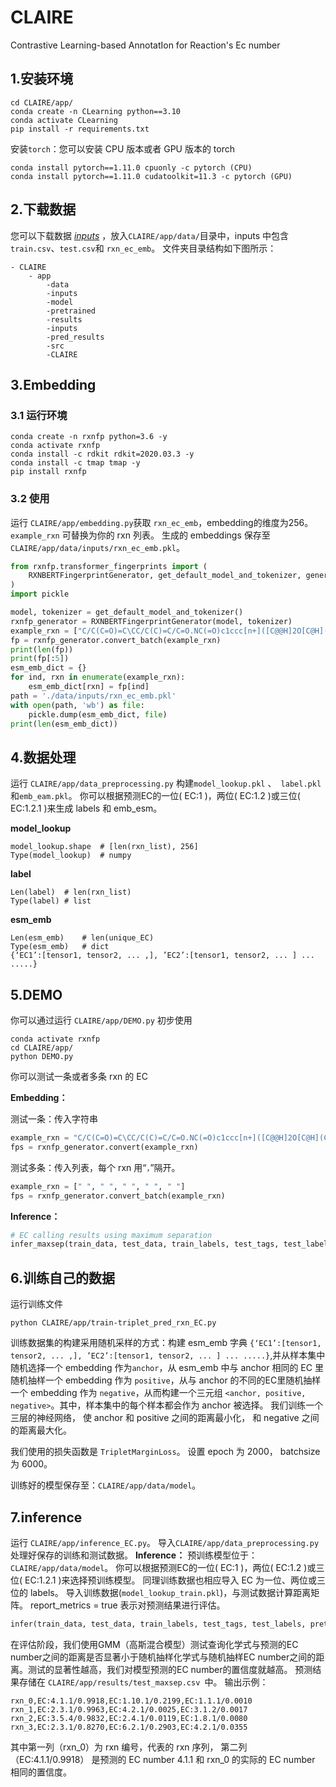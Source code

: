 ﻿# CLAIRE
Contrastive Learning-based AnnotatIon for Reaction's Ec number


## 1.安装环境
```
cd CLAIRE/app/
conda create -n CLearning python==3.10
conda activate CLearning
pip install -r requirements.txt
```
安装`torch`：您可以安装 CPU 版本或者 GPU 版本的 torch
```
conda install pytorch==1.11.0 cpuonly -c pytorch (CPU)
conda install pytorch==1.11.0 cudatoolkit=11.3 -c pytorch (GPU)
```
## 2.下载数据
您可以下载数据 [*inputs*]() ，放入`CLAIRE/app/data/`目录中，inputs 中包含`train.csv`、`test.csv`和 `rxn_ec_emb`。
文件夹目录结构如下图所示：
```
- CLAIRE
    - app
        -data 
	    -inputs
	    -model
	    -pretrained
        -results
	    -inputs
		-pred_results
        -src
	    -CLAIRE
```
## 3.Embedding
### 3.1 运行环境
```
conda create -n rxnfp python=3.6 -y
conda activate rxnfp
conda install -c rdkit rdkit=2020.03.3 -y
conda install -c tmap tmap -y
pip install rxnfp
```
### 3.2 使用
运行 `CLAIRE/app/embedding.py`获取 `rxn_ec_emb`，embedding的维度为256。
`example_rxn` 可替换为你的 rxn 列表。
生成的 embeddings 保存至 `CLAIRE/app/data/inputs/rxn_ec_emb.pkl`。
```python
from rxnfp.transformer_fingerprints import (
    RXNBERTFingerprintGenerator, get_default_model_and_tokenizer, generate_fingerprints
)
import pickle

model, tokenizer = get_default_model_and_tokenizer()
rxnfp_generator = RXNBERTFingerprintGenerator(model, tokenizer)
example_rxn = ["C/C(C=O)=C\CC/C(C)=C/C=O.NC(=O)c1ccc[n+]([C@@H]2O[C@H](COP(=O)([O-])OP(=O)([O-])OC[C@H]3O[C@@H](n4cnc5c(N)ncnc54)[C@H](O)[C@@H]3O)[C@@H](O)[C@H]2O)c1.[H+].O>>COC(=O)CCCCCCCC=O", "CC(C=O)c1ccccc1.O.NC(=O)c1ccc[n+]([C@@H]2O[C@H](COP(=O)([O-])OP(=O)([O-])OC[C@H]3O[C@@H](n4cnc5c(N)ncnc54)[C@H](O)[C@@H]3O)[C@@H](O)[C@H]2O)c1>>CC(C(=O)O)c1ccccc1"]
fp = rxnfp_generator.convert_batch(example_rxn)
print(len(fp))
print(fp[:5])
esm_emb_dict = {}
for ind, rxn in enumerate(example_rxn):
    esm_emb_dict[rxn] = fp[ind]
path = './data/inputs/rxn_ec_emb.pkl'
with open(path, 'wb') as file:
    pickle.dump(esm_emb_dict, file)
print(len(esm_emb_dict))
```
## 4.数据处理
运行 `CLAIRE/app/data_preprocessing.py` 构建`model_lookup.pkl` 、` label.pkl`和`emb_eam.pkl`。
你可以根据预测EC的一位( EC:1 )，两位( EC:1.2 )或三位( EC:1.2.1 )来生成 labels 和 emb_esm。

**model_lookup**

```
model_lookup.shape 	# [len(rxn_list), 256]
Type(model_lookup)  # numpy
```
**label**
```
Len(label) 	# len(rxn_list)
Type(label)	# list
```
**esm_emb**
```
Len(esm_emb)	# len(unique_EC)
Type(esm_emb)	# dict
{‘EC1’:[tensor1, tensor2, ... ,], ’EC2’:[tensor1, tensor2, ... ] ... .....}
```
## 5.DEMO
你可以通过运行 `CLAIRE/app/DEMO.py` 初步使用
```
conda activate rxnfp
cd CLAIRE/app/
python DEMO.py
```
你可以测试一条或者多条 rxn 的 EC

**Embedding：**

测试一条：传入字符串
```python
example_rxn = "C/C(C=O)=C\CC/C(C)=C/C=O.NC(=O)c1ccc[n+]([C@@H]2O[C@H](COP(=O)([O-])OP(=O)([O-])OC[C@H]3O[C@@H](n4cnc5c(N)ncnc54)[C@H](O)[C@@H]3O)[C@@H](O)[C@H]2O)c1.[H+].O>>COC(=O)CCCCCCCC=O"
fps = rxnfp_generator.convert(example_rxn)
```
测试多条：传入列表，每个 rxn 用“`，`”隔开。
```python
example_rxn = [" ", " ", " ", " ", " "]
fps = rxnfp_generator.convert_batch(example_rxn)
```
**Inference：**
```python
# EC calling results using maximum separation
infer_maxsep(train_data, test_data, train_labels, test_tags, test_labels, pretrained_model, report_metrics=True, gmm = './data/pretrained/gmm_ensumble.pkl')
```
## 6.训练自己的数据
运行训练文件
```
python CLAIRE/app/train-triplet_pred_rxn_EC.py
```
训练数据集的构建采用随机采样的方式：构建 esm_emb 字典 `{‘EC1’:[tensor1, tensor2, ... ,], ’EC2’:[tensor1, tensor2, ... ] ... .....}`,并从样本集中随机选择一个 embedding 作为`anchor`，从 esm_emb 中与 anchor 相同的 EC 里随机抽样一个 embedding 作为 `positive`，从与 anchor 的不同的EC里随机抽样一个 embedding 作为 `negative`，从而构建一个三元组 `<anchor, positive, negative>`。其中，样本集中的每个样本都会作为 anchor 被选择。
我们训练一个三层的神经网络， 使 anchor 和 positive 之间的距离最小化， 和 negative 之间的距离最大化。

我们使用的损失函数是 `TripletMarginLoss`。
设置 epoch 为 2000， batchsize 为 6000。

训练好的模型保存至：`CLAIRE/app/data/model`。

## 7.inference
运行 `CLAIRE/app/inference_EC.py`。
导入`CLAIRE/app/data_preprocessing.py` 处理好保存的训练和测试数据。
**Inference：**
预训练模型位于：`CLAIRE/app/data/model`。
你可以根据预测EC的一位( EC:1 )，两位( EC:1.2 )或三位( EC:1.2.1 )来选择预训练模型。
同理训练数据也相应导入 EC 为一位、两位或三位的 labels。
导入训练数据(`model_lookup_train.pkl`)，与测试数据计算距离矩阵。
 report_metrics = true 表示对预测结果进行评估。
```python
infer(train_data, test_data, train_labels, test_tags, test_labels, pretrained_model, report_metrics=True, gmm = './data/pretrained/gmm_ensumble.pkl')
```
在评估阶段，我们使用GMM（高斯混合模型）测试查询化学式与预测的EC number之间的距离是否显著小于随机抽样化学式与随机抽样EC number之间的距离。测试的显著性越高，我们对模型预测的EC number的置信度就越高。
预测结果存储在 `CLAIRE/app/results/test_maxsep.csv `中。
输出示例：
```
rxn_0,EC:4.1.1/0.9918,EC:1.10.1/0.2199,EC:1.1.1/0.0010
rxn_1,EC:2.3.1/0.9963,EC:4.2.1/0.0025,EC:3.1.2/0.0017
rxn_2,EC:3.5.4/0.9832,EC:2.4.1/0.0119,EC:1.8.1/0.0080
rxn_3,EC:2.3.1/0.8270,EC:6.2.1/0.2903,EC:4.2.1/0.0355
```
其中第一列（rxn_0）为 rxn 编号，代表的 rxn 序列， 第二列 （EC:4.1.1/0.9918） 是预测的 EC number 4.1.1 和 rxn_0 的实际的 EC number 相同的置信度。
